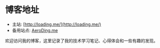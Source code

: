 # 博客地址

- 主站: [http://loading.me/](http://loading.me/)
- 备用站点: [AeroDing.me](https://aeroding.github.io/AeroDing.me/)

欢迎访问我的博客，这里记录了我的技术学习笔记、心得体会和一些有趣的发现。
